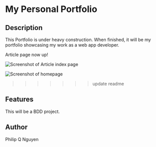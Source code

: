 # My Personal Portfolio

## Description

This Portfolio is under heavy construction. When finished, it will be my portfolio showcasing my work as a web app developer.

Article page now up!

![](http://i6.photobucket.com/albums/y242/ffmegaman/ScreenShot2014-09-18at125120AM.png "Screenshot of Article index page")

![](http://i6.photobucket.com/albums/y242/ffmegaman/ScreenShot2014-09-16at45048PM.png "Screenshot of homepage")
>>>>>>> update readme

## Features

This will be a BDD project.

## Author

Philip Q Nguyen
